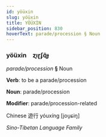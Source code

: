 ```yaml
---
id: yöüxin
slug: yöüxin
title: YÖÜXİN
sidebar_position: 830
hoverText: parade/procession § Noun
---
```


### yöüxin&emsp;<span kind="abugida">ɀıɽʄɋ̃ɟ</span>

*parade/procession* **§** Noun

**Verb**: to be a parade/procession

**Noun**: parade/procession

**Modifier**: parade/procession-related

Chinese 遊行 yóuxíng [jou̯ɕiŋ]

*Sino-Tibetan Language Family*